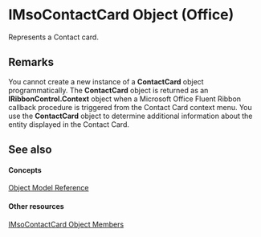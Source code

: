 
# IMsoContactCard Object (Office)

Represents a Contact card.


## Remarks

You cannot create a new instance of a  **ContactCard** object programmatically. The **ContactCard** object is returned as an **IRibbonControl.Context** object when a Microsoft Office Fluent Ribbon callback procedure is triggered from the Contact Card context menu. You use the **ContactCard** object to determine additional information about the entity displayed in the Contact Card.


## See also


#### Concepts


[Object Model Reference](499c789a-aba2-0fad-649a-0ea964cd3b5e.md)
#### Other resources


[IMsoContactCard Object Members](03c92ec4-11c8-8354-377f-d60ebdb5d2f3.md)
